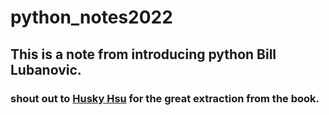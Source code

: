 # python_notes2022

## This is a note from introducing python Bill Lubanovic.
### shout out to [Husky Hsu](https://github.com/HuskyHsu/Introducing-Python) for the great extraction from the book.

